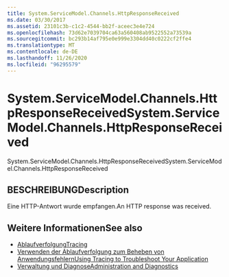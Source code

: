```yaml
---
title: System.ServiceModel.Channels.HttpResponseReceived
ms.date: 03/30/2017
ms.assetid: 23101c3b-c1c2-4544-bb2f-aceec3e4e724
ms.openlocfilehash: 73d62e7039704ca63a560408ab9522552a73539a
ms.sourcegitcommit: bc293b14af795e0e999e3304dd40c0222cf2ffe4
ms.translationtype: MT
ms.contentlocale: de-DE
ms.lasthandoff: 11/26/2020
ms.locfileid: "96295579"
---
```

# <a name="systemservicemodelchannelshttpresponsereceived"></a><span data-ttu-id="98bef-102">System.ServiceModel.Channels.HttpResponseReceived</span><span class="sxs-lookup"><span data-stu-id="98bef-102">System.ServiceModel.Channels.HttpResponseReceived</span></span>

<span data-ttu-id="98bef-103">System.ServiceModel.Channels.HttpResponseReceived</span><span class="sxs-lookup"><span data-stu-id="98bef-103">System.ServiceModel.Channels.HttpResponseReceived</span></span>  
  
## <a name="description"></a><span data-ttu-id="98bef-104">BESCHREIBUNG</span><span class="sxs-lookup"><span data-stu-id="98bef-104">Description</span></span>  

 <span data-ttu-id="98bef-105">Eine HTTP-Antwort wurde empfangen.</span><span class="sxs-lookup"><span data-stu-id="98bef-105">An HTTP response was received.</span></span>  
  
## <a name="see-also"></a><span data-ttu-id="98bef-106">Weitere Informationen</span><span class="sxs-lookup"><span data-stu-id="98bef-106">See also</span></span>

- [<span data-ttu-id="98bef-107">Ablaufverfolgung</span><span class="sxs-lookup"><span data-stu-id="98bef-107">Tracing</span></span>](index.md)
- [<span data-ttu-id="98bef-108">Verwenden der Ablaufverfolgung zum Beheben von Anwendungsfehlern</span><span class="sxs-lookup"><span data-stu-id="98bef-108">Using Tracing to Troubleshoot Your Application</span></span>](using-tracing-to-troubleshoot-your-application.md)
- [<span data-ttu-id="98bef-109">Verwaltung und Diagnose</span><span class="sxs-lookup"><span data-stu-id="98bef-109">Administration and Diagnostics</span></span>](../index.md)
